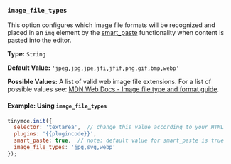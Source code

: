 ### `image_file_types`

This option configures which image file formats will be recognized and placed in an `img` element by the [smart_paste](#smart_paste) functionality when content is pasted into the editor.

**Type:** `String`

**Default Value:** `'jpeg,jpg,jpe,jfi,jfif,png,gif,bmp,webp'`

**Possible Values:** A list of valid web image file extensions. For a list of possible values see: [MDN Web Docs - Image file type and format guide](https://developer.mozilla.org/en-US/docs/Web/Media/Formats/Image_types).

#### Example: Using `image_file_types`

```js
tinymce.init({
  selector: 'textarea',  // change this value according to your HTML
  plugins: '{{plugincode}}',
  smart_paste: true,  // note: default value for smart_paste is true
  image_file_types: 'jpg,svg,webp'
});
```
